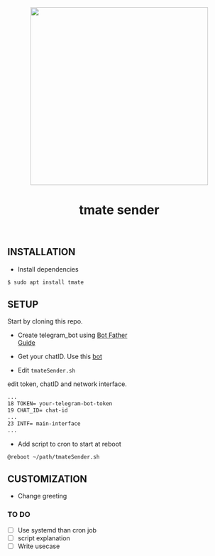 <div align="center"> <image src="./telegramScreenshot.png" height="400px" width="auto"> </div>
<h1 align="center"> tmate sender</h1>
<br>

## INSTALLATION

- Install dependencies

```bash
$ sudo apt install tmate
```

## SETUP

Start by cloning this repo.

- Create telegram_bot using [Bot Father](https://t.me/botfather)  
[Guide](https://core.telegram.org/bots#6-botfather)

-  Get your chatID. Use this [bot](https://t.me/my_id_bot)

- Edit `tmateSender.sh`

edit token, chatID and network interface.

```txt
...
18 TOKEN= your-telegram-bot-token
19 CHAT_ID= chat-id
...
23 INTF= main-interface
...
```

- Add script to cron to start at reboot

```txt
@reboot ~/path/tmateSender.sh
```

## CUSTOMIZATION

- Change greeting


### TO DO 
- [ ] Use systemd than cron job
- [ ] script explanation
- [ ] Write usecase
